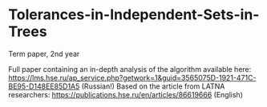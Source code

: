 # Tolerances-in-Independent-Sets-in-Trees
Term paper, 2nd year

Full paper containing an in-depth analysis of the algorithm available here: https://lms.hse.ru/ap_service.php?getwork=1&guid=3565075D-1921-471C-BE95-D148EE85D1A5 (Russian!)
Based on the article from LATNA researchers: https://publications.hse.ru/en/articles/86619666 (English)
